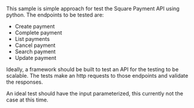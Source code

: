 This sample is simple approach for test the Square Payment API using python.
The endpoints to be tested are:
- Create payment
- Complete payment
- List payments
- Cancel payment
- Search payment
- Update payment

Ideally, a framework should be built to test an API for the testing to be scalable.
The tests make an http requests to those endpoints and validate the responses.

An ideal test should have the input parameterized, this currently not the case at this time.